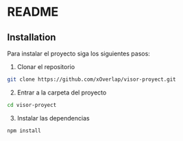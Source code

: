 <!-- Create a simple README in MarkDown -->

# README

## Installation

Para instalar el proyecto siga los siguientes pasos:

1. Clonar el repositorio

```bash
git clone https://github.com/xOverlap/visor-proyect.git
```

2. Entrar a la carpeta del proyecto

```bash
cd visor-proyect
```

3. Instalar las dependencias

```bash
npm install
```